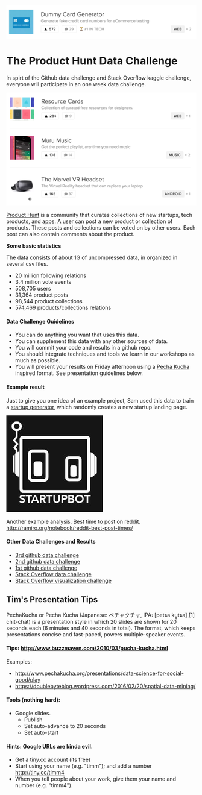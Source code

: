 ![Product Hunt](https://raw.githubusercontent.com/REU-SOS/DataChallenge/master/img/ProductHunt.png)

# The Product Hunt Data Challenge

In spirt of the Github data challenge and Stack Overflow kaggle challenge, everyone will participate in an one week data challenge.

![Product Hunt](https://raw.githubusercontent.com/REU-SOS/DataChallenge/master/img/ProductHunt2.png)

[Product Hunt](https://www.producthunt.com) is a community that curates collections of new startups, tech products, and apps. A user can post a new product or collection of products. These posts and collections can be voted on by other users. Each post can also contain comments about the product.

**Some basic statistics**

The data consists of about 1G of uncompressed data, in organized in several csv files.

* 20 million following relations
* 3.4 million vote events
* 508,705 users
* 31,364 product posts
* 98,544 product collections
* 574,469 products/collections relations

#### Data Challenge Guidelines

* You can do anything you want that uses this data.
* You can supplement this data with any other sources of data.
* You will commit your code and results in a github repo.
* You should integrate techniques and tools we learn in our workshops as much as possible.
* You will present your results on Friday afternoon using a [Pecha Kucha](http://www.pechakucha.org/) inspired format. See presentation guidelines below.

#### Example result

Just to give you one idea of an example project, Sam used this data to train a [startup generator](https://twitter.com/dailystartupbot), which randomly creates a new startup landing page.

![Startup Bot](https://raw.githubusercontent.com/REU-SOS/DataChallenge/master/img/StartupBot.png)

Another example analysis. Best time to post on reddit.
http://ramiro.org/notebook/reddit-best-post-times/

#### Other Data Challenges and Results

* [3rd github data challenge](https://github.com/blog/1892-third-annual-data-challenge-winners)
* [2nd github data challenge](https://github.com/blog/1544-data-challenge-ii-results)
* [1st github data challenge](https://github.com/blog/1162-github-data-challenge-winners)
* [Stack Overflow data challenge](https://www.kaggle.com/c/predict-closed-questions-on-stack-overflow)
* [Stack Overflow visualization challenge](https://www.kaggle.com/c/predict-closed-questions-on-stack-overflow/prospector#213)




## Tim's Presentation Tips

PechaKucha or Pecha Kucha (Japanese: ペチャクチャ, IPA: [petɕa ku͍̥tɕa],[1] chit-chat) is a presentation style in which 20 slides are shown for 20 seconds each (6 minutes and 40 seconds in total). The format, which keeps presentations concise and fast-paced, powers multiple-speaker events.

#### Tips: http://www.buzzmaven.com/2010/03/pucha-kucha.html
Examples:

* http://www.pechakucha.org/presentations/data-science-for-social-good/play
* https://doublebyteblog.wordpress.com/2016/02/20/spatial-data-mining/

#### Tools (nothing hard):

* Google slides.
   * Publish
   * Set auto-advance to 20 seconds
   * Set auto-start

#### Hints: Google URLs are kinda evil.

* Get a tiny.cc account (its free)
* Start using your name (e.g. "timm"); and add a number http://tiny.cc/timm4
* When you tell people about your work, give them your name and number (e.g. "timm4").
